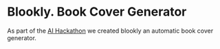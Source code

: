 # Blookly. Book Cover Generator
As part of the <a href="http://ai.hackathon.com/">AI Hackathon</a> we created blookly an automatic book cover generator.



